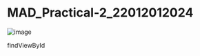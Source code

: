 # MAD_Practical-2_22012012024

![image](https://github.com/AbhayHingrajiya/MAD_Practical-2_22012012024/assets/104710277/2f6826d8-04fb-48d3-828f-8e07a9de22db)

findViewById
